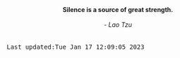 
<div align="center"><b><span>Silence is a source of great strength.</span></b><br><br><i> - Lao Tzu</i></div>
<br><br><kbd>Last updated:Tue Jan 17 12:09:05 2023</kbd>